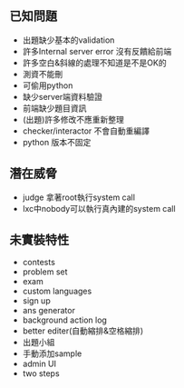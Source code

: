## 已知問題
+ 出題缺少基本的validation
+ 許多Internal server error 沒有反饋給前端
+ 許多空白&斜線的處理不知道是不是OK的
+ 測資不能刪
+ 可偷用python
+ 缺少server端資料驗證
+ 前端缺少題目資訊
+ (出題)許多修改不應重新整理
+ checker/interactor 不會自動重編譯
+ python 版本不固定

## 潛在威脅
+ judge 拿著root執行system call
+ lxc中nobody可以執行真內建的system call

## 未實裝特性
+ contests
+ problem set
+ exam
+ custom languages
+ sign up
+ ans generator
+ background action log
+ better editer(自動縮排&空格縮排)
+ 出題小組
+ 手動添加sample
+ admin UI
+ two steps
